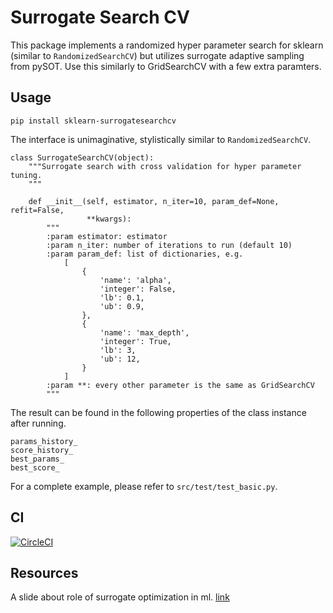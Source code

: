 # Surrogate Search CV

This package implements a randomized hyper parameter search for sklearn (similar to `RandomizedSearchCV`) but utilizes surrogate adaptive sampling from pySOT. Use this similarly to GridSearchCV with a few extra paramters.

## Usage

```
pip install sklearn-surrogatesearchcv
```

The interface is unimaginative, stylistically similar to `RandomizedSearchCV`.

```
class SurrogateSearchCV(object):
    """Surrogate search with cross validation for hyper parameter tuning.
    """

    def __init__(self, estimator, n_iter=10, param_def=None, refit=False,
                 **kwargs):
        """
        :param estimator: estimator
        :param n_iter: number of iterations to run (default 10)
        :param param_def: list of dictionaries, e.g.
            [
                {
                    'name': 'alpha',
                    'integer': False,
                    'lb': 0.1,
                    'ub': 0.9,
                },
                {
                    'name': 'max_depth',
                    'integer': True,
                    'lb': 3,
                    'ub': 12,
                }
            ]
        :param **: every other parameter is the same as GridSearchCV
        """
```

The result can be found in the following properties of the class instance after running.

```
params_history_
score_history_
best_params_
best_score_
```

For a complete example, please refer to `src/test/test_basic.py`.

## CI

[![CircleCI](https://circleci.com/gh/timlyrics/sklearn_surrogatesearchcv.svg?style=svg)](https://circleci.com/gh/timlyrics/sklearn_surrogatesearchcv)

## Resources

A slide about role of surrogate optimization in ml. [link](https://www.slideshare.net/TimTan2/machine-learning-vs-traditional-optimization)
